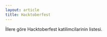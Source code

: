 ```yaml
---
layout: article
title: Hacktoberfest
---
```


İllere göre Hacktoberfest katilimcilarinin listesi.

<script>
var data={
    '22': [
        {
            title: 'Olcay Bayram',
            url: 'https://olcay.dev'
        }
    ]
};
</script>
